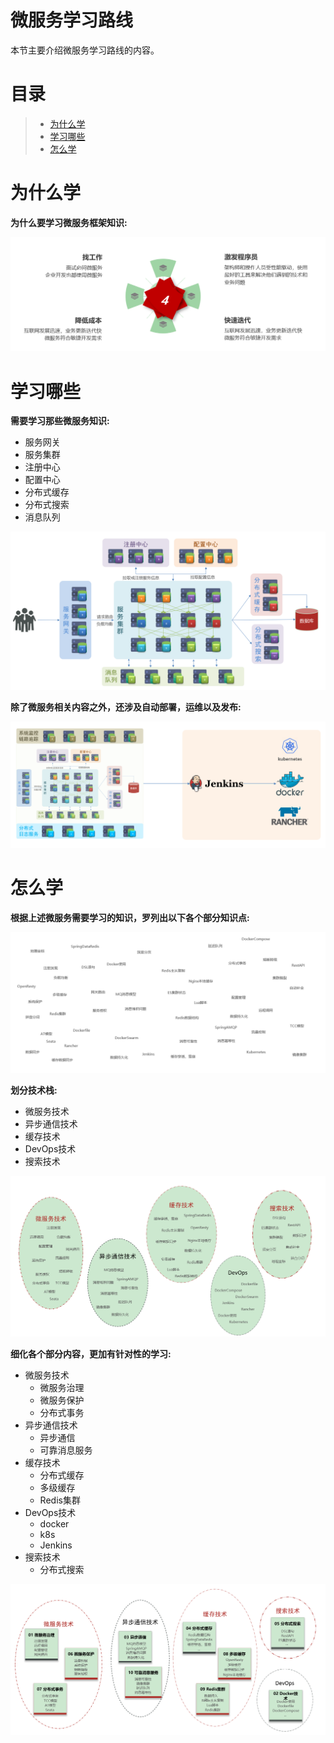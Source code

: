 # 微服务学习路线

本节主要介绍微服务学习路线的内容。

# 目录

> - [为什么学](#why)
> - [学习哪些](#what)
> - [怎么学](#how)

# 为什么学 <span id="why"></span>

**为什么要学习微服务框架知识:**

![为什么学微服务](./images/微服务框架学习路线/为什么学微服务.png)

# 学习哪些 <span id="what"></span>

**需要学习那些微服务知识:**

* 服务网关
* 服务集群
* 注册中心
* 配置中心
* 分布式缓存
* 分布式搜索
* 消息队列

![微服务架构](./images/微服务框架学习路线/微服务架构.png)

**除了微服务相关内容之外，还涉及自动部署，运维以及发布:**

![微服务+CI](./images/微服务框架学习路线/微服务+CI.png)

# 怎么学 <span id="how"></span>

**根据上述微服务需要学习的知识，罗列出以下各个部分知识点:**

![微服务学习技术内容](./images/微服务框架学习路线/微服务学习技术内容.png)

**划分技术栈:**

* 微服务技术
* 异步通信技术
* 缓存技术
* DevOps技术
* 搜索技术

![微服务技术](./images/微服务框架学习路线/微服务技术.png)

**细化各个部分内容，更加有针对性的学习:**

* 微服务技术
	* 微服务治理
	* 微服务保护
	* 分布式事务
* 异步通信技术
	* 异步通信
	* 可靠消息服务
* 缓存技术
	* 分布式缓存
	* 多级缓存
	* Redis集群
* DevOps技术
	* docker
	* k8s
	* Jenkins
* 搜索技术
	* 分布式搜索
	
![微服务技术细化](./images/微服务框架学习路线/微服务技术细化.png)
